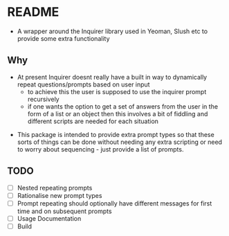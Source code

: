 # README

- A wrapper around the Inquirer library used in Yeoman, Slush etc to provide some extra functionality

## Why
- At present Inquirer doesnt really have a built in way to dynamically repeat questions/prompts based on user input
    + to achieve this the user is supposed to use the inquirer prompt recursively 
    + if one wants the option to get a set of answers from the user in the form of a list or an object then this involves a bit of fiddling and different scripts are needed for each situation
+ This package is intended to provide extra prompt types so that these sorts of things can be done without needing any extra scripting or need to worry about sequencing - just provide a list of prompts.


## TODO
- [ ] Nested repeating prompts
- [ ] Rationalise new prompt types
- [ ] Prompt repeating should optionally have different messages for first time and on subsequent prompts
- [ ] Usage Documentation
- [ ] Build
